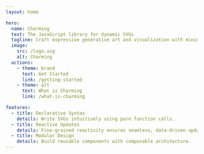 ```yaml
---
layout: home

hero:
  name: Charming
  text: The JavaScript library for dynamic SVGs
  tagline: Craft expressive generative art and visualization with minimal effort
  image:
    src: /logo.svg
    alt: Charming
  actions:
    - theme: brand
      text: Get Started
      link: /getting-started
    - theme: alt
      text: What is Charming
      link: /what-is-charming

features:
  - title: Declarative Syntax
    details: Write SVGs intuitively using pure function calls.
  - title: Reactive Updates
    details: Fine-grained reactivity ensures seamless, data-driven updates.
  - title: Modular Design
    details: Build reusable components with composable architecture.
---
```

